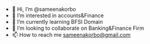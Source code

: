 - 👋 Hi, I’m @sameenakorbo
- 👀 I’m interested in accounts&Finance
- 🌱 I’m currently learning BFSI Domain
- 💞️ I’m looking to collaborate on Banking&Finance Firm
- 📫 How to reach me sameenakorbo@gmail.com

<!---
sameenakorbo/sameenakorbo is a ✨ special ✨ repository because its `README.md` (this file) appears on your GitHub profile.
You can click the Preview link to take a look at your changes.
--->
